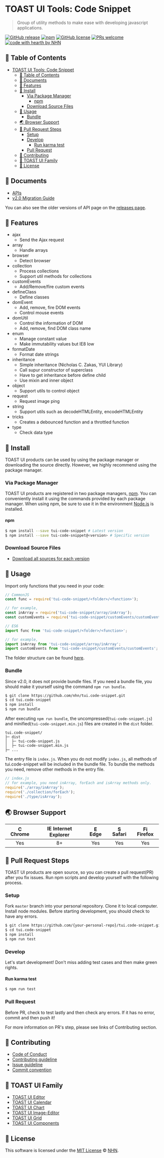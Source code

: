 # TOAST UI Tools: Code Snippet
> Group of utility methods to make ease with developing javascript applications.

[![GitHub release](https://img.shields.io/github/release/nhn/tui.code-snippet.svg)](https://github.com/nhn/tui.code-snippet/releases/latest)
[![npm](https://img.shields.io/npm/v/tui-code-snippet.svg)](https://www.npmjs.com/package/tui-code-snippet)
[![GitHub license](https://img.shields.io/github/license/nhn/tui.code-snippet.svg)](https://github.com/nhn/tui.code-snippet/blob/production/LICENSE)
[![PRs welcome](https://img.shields.io/badge/PRs-welcome-ff69b4.svg)](https://github.com/nhn/tui.code-snippet/labels/help%20wanted)
[![code with hearth by NHN](https://img.shields.io/badge/%3C%2F%3E%20with%20%E2%99%A5%20by-NHN-ff1414.svg)](https://github.com/nhn)


## 🚩 Table of Contents
- [TOAST UI Tools: Code Snippet](#toast-ui-tools-code-snippet)
  - [🚩 Table of Contents](#-table-of-contents)
  - [📙 Documents](#-documents)
  - [🎨 Features](#-features)
  - [💾 Install](#-install)
    - [Via Package Manager](#via-package-manager)
      - [npm](#npm)
    - [Download Source Files](#download-source-files)
  - [🔨 Usage](#-usage)
    - [Bundle](#bundle)
  - [🌏 Browser Support](#-browser-support)
  - [🔧 Pull Request Steps](#-pull-request-steps)
    - [Setup](#setup)
    - [Develop](#develop)
      - [Run karma test](#run-karma-test)
    - [Pull Request](#pull-request)
  - [💬 Contributing](#-contributing)
  - [🍞 TOAST UI Family](#-toast-ui-family)
  - [📜 License](#-license)


## 📙 Documents

* [APIs](https://nhn.github.io/tui.code-snippet/latest/)
* [v2.0 Migration Guide](https://github.com/nhn/tui.code-snippet/blob/v2.1.0/docs/v2.0-migration-guide.md)

You can also see the older versions of API page on the [releases page](https://github.com/nhn/tui.code-snippet/releases).


## 🎨 Features

* ajax
  * Send the Ajax request
* array
  * Handle arrays
* browser
  * Detect browser
* collection
  * Process collections
  * Support util methods for collections
* customEvents
  * Add/Remove/fire custom events
* defineClass
  * Define classes
* domEvent
  * Add, remove, fire DOM events
  * Control mouse events
* domUtil
  * Control the information of DOM
  * Add, remove, find DOM class name
* enum
  * Manage constant value
  * Make immutability values but IE8 low
* formatDate
  * Format date strings
* inheritance
  * Simple inheritance (Nicholas C. Zakas, YUI Library)
  * Call supur constructor of superclass
  * Have to get inheritance before define child
  * Use mixin and inner object
* object
  * Support utils to control object
* request
  * Request image ping
* string
  * Support utils such as decodeHTMLEntity, encodeHTMLEntity
* tricks
  * Creates a debounced function and a throttled function
* type
  * Check data type


## 💾 Install

TOAST UI products can be used by using the package manager or downloading the source directly. However, we highly recommend using the package manager.

### Via Package Manager

TOAST UI products are registered in two package managers, [npm](https://www.npmjs.com/).
You can conveniently install it using the commands provided by each package manager.
When using npm, be sure to use it in the environment [Node.js](https://nodejs.org/) is installed.

#### npm

``` sh
$ npm install --save tui-code-snippet # Latest version
$ npm install --save tui-code-snippet@<version> # Specific version
```

### Download Source Files

* [Download all sources for each version](https://github.com/nhn/tui.code-snippet/releases)


## 🔨 Usage

Import only functions that you need in your code:

```javascript
// CommonJS
const func = require('tui-code-snippet/<folder>/<function>');

// for example,
const inArray = require('tui-code-snippet/array/inArray');
const customEvents = require('tui-code-snippet/customEvents/customEvents');
```
```javascript
// ES6
import func from 'tui-code-snippet/<folder>/<function>';

// for example,
import inArray from 'tui-code-snippet/array/inArray';
import customEvents from 'tui-code-snippet/customEvents/customEvents';
```

The folder structure can be found [here](https://github.com/nhn/tui.code-snippet/tree/master).

### Bundle

Since v2.0, it does not provide bundle files. If you need a bundle file, you should make it yourself using the command `npm run bundle`.

```sh
$ git clone https://github.com/nhn/tui.code-snippet.git
$ cd tui.code-snippet
$ npm install
$ npm run bundle
```

After executing `npm run bundle`, the uncompressed(`tui-code-snippet.js`) and minified(`tui-code-snippet.min.js`) files are created in the `dist` folder.

```
tui.code-snippet/
├─ dist
│  ├─ tui-code-snippet.js
│  ├─ tui-code-snippet.min.js
├─ ...
```

The entry file is `index.js`. When you do not modify `index.js`, all methods of tui.code-snippet will be included in the bundle file. To bundle the methods you need, remove other methods in the entry file.

```javascript
// index.js
// for example, you need inArray, forEach and isArray methods only.
require('./array/inArray');
require('./collection/forEach');
require('./type/isArray');
```


## 🌏 Browser Support

| <img src="https://user-images.githubusercontent.com/1215767/34348387-a2e64588-ea4d-11e7-8267-a43365103afe.png" alt="Chrome" width="16px" height="16px" /> Chrome | <img src="https://user-images.githubusercontent.com/1215767/34348590-250b3ca2-ea4f-11e7-9efb-da953359321f.png" alt="IE" width="16px" height="16px" /> Internet Explorer | <img src="https://user-images.githubusercontent.com/1215767/34348380-93e77ae8-ea4d-11e7-8696-9a989ddbbbf5.png" alt="Edge" width="16px" height="16px" /> Edge | <img src="https://user-images.githubusercontent.com/1215767/34348394-a981f892-ea4d-11e7-9156-d128d58386b9.png" alt="Safari" width="16px" height="16px" /> Safari | <img src="https://user-images.githubusercontent.com/1215767/34348383-9e7ed492-ea4d-11e7-910c-03b39d52f496.png" alt="Firefox" width="16px" height="16px" /> Firefox |
| :---------: | :---------: | :---------: | :---------: | :---------: |
| Yes | 8+ | Yes | Yes | Yes |


## 🔧 Pull Request Steps

TOAST UI products are open source, so you can create a pull request(PR) after you fix issues.
Run npm scripts and develop yourself with the following process.

### Setup

Fork `master` branch into your personal repository.
Clone it to local computer. Install node modules.
Before starting development, you should check to have any errors.

``` sh
$ git clone https://github.com/{your-personal-repo}/tui.code-snippet.git
$ cd tui.code-snippet
$ npm install
$ npm run test
```

### Develop

Let's start development!
Don't miss adding test cases and then make green rights.

#### Run karma test

``` sh
$ npm run test
```

### Pull Request

Before PR, check to test lastly and then check any errors.
If it has no error, commit and then push it!

For more information on PR's step, please see links of Contributing section.


## 💬 Contributing
* [Code of Conduct](https://github.com/nhn/tui.code-snippet/blob/master/CODE_OF_CONDUCT.md)
* [Contributing guideline](https://github.com/nhn/tui.code-snippet/blob/master/CONTRIBUTING.md)
* [Issue guideline](https://github.com/nhn/tui.code-snippet/blob/master/docs/ISSUE_TEMPLATE.md)
* [Commit convention](https://github.com/nhn/tui.code-snippet/blob/master/docs/COMMIT_MESSAGE_CONVENTION.md)


## 🍞 TOAST UI Family

* [TOAST UI Editor](https://github.com/nhn/tui.editor)
* [TOAST UI Calendar](https://github.com/nhn/tui.calendar)
* [TOAST UI Chart](https://github.com/nhn/tui.chart)
* [TOAST UI Image-Editor](https://github.com/nhn/tui.image-editor)
* [TOAST UI Grid](https://github.com/nhn/tui.grid)
* [TOAST UI Components](https://github.com/nhn)


## 📜 License
This software is licensed under the [MIT License](https://github.com/nhn/tui.code-snippet/blob/master/LICENSE) © [NHN](https://github.com/nhn).